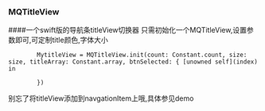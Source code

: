 ### MQTitleView
####一个swift版的导航条titleView切换器
只需初始化一个MQTitleView,设置参数即可,可定制title颜色,字体大小

```
        MytitleView = MQTitleView.init(count: Constant.count, size: size, titleArray: Constant.array, btnSelected: { [unowned self](index) in

        })
```

别忘了将titleView添加到navgationItem上哦,具体参见demo

